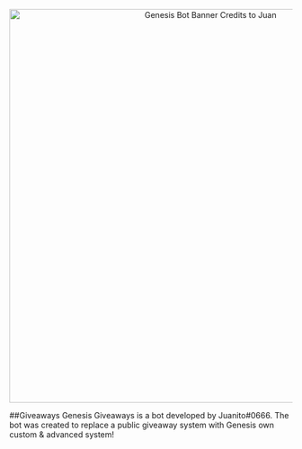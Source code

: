 <p align="center">
  <img src="https://cdn.discordapp.com/attachments/997735117445419118/1001728301569679411/Untitled178_20220727005032.png" alt="Genesis Bot Banner Credits to Juan" width="700"/>
</p>

##Giveaways
Genesis Giveaways is a bot developed by Juanito#0666. The bot was created to replace a public giveaway system with Genesis own custom & advanced system!

